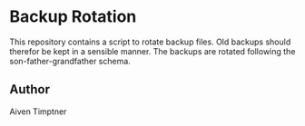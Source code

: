 # Backup Rotation

This repository contains a script to rotate backup files. Old backups should therefor be kept in a sensible manner. The 
backups are rotated following the son-father-grandfather schema.

## Author

Aiven Timptner
